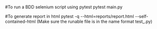 #To run a BDD selenium script using pytest
pytest main.py

#To generate report in html
pytest -q --html=reports/report.html --self-contained-html (Make sure the runable file is in the name format test_<filename>.py)
